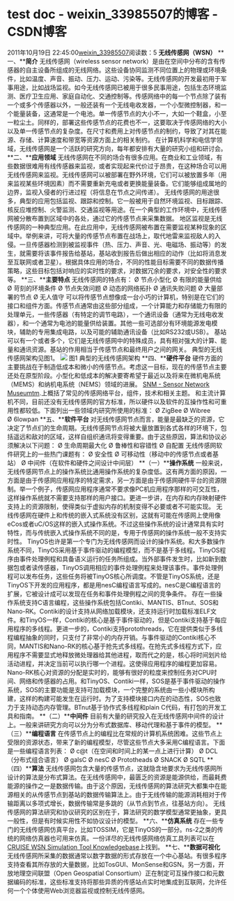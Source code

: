 # test doc - weixin_33985507的博客 - CSDN博客
2011年10月19日 22:45:00[weixin_33985507](https://me.csdn.net/weixin_33985507)阅读数：5
**无线传感网（****WSN****）**
**一、****简介**
无线传感网（wireless sensor network）是由在空间中分布的含有传感器的自主设备所组成的无线网络。这些设备协同监测不同位置上的物理或环境条件，比如温度、声音、振动、压力、运动、污染等。无线传感网的开发最初用于军事用途，比如战场监视。如今无线传感网已被用于很多民事用途，包括生态环境监测、医疗卫生应用、家庭自动化、交通控制等。传感网络中的每一个节点除了装有一个或多个传感器以外，一般还装有一个无线电收发器，一个小型微控制器，和一个能量装备，这通常是一个电池。单一传感节点的大小不一，大如一个鞋盒，小至一粒尘土。同样的，部署这些传感节点的花费也不一，这要取决于传感网络的大小以及单一传感节点的复杂度。在尺寸和费用上对传感节点的制约，导致了对其在能源、存储、计算速度和带宽等资源方面上的相关制约。
在计算机科学和电信学领域，无线传感网是一个活跃的研究方向，每年都安排有大量的研究小组和研讨会。
**二、****应用领域**
无线传感网在不同的场合有很多应用。在商业和工业领域，有些数据很难用有线传感器来监视，或者实现起来代价过于昂贵，在这种场合可以用无线传感网来监视。无线传感网可以被部署在野外环境，它们可以被放置多年（用来监视某些环境因素）而不需要重新充电或者更换能量装备。它们能够组成属地的边界，监视入侵者的行进过程（将信息在节点之间传递）。
无线传感网的用途很多，典型的应用包括监视、跟踪和控制。它一般被用于自然环境监视、目标跟踪、核反应堆控制、火警监测、交通监视等用途。在一个典型的工作环境中，无线传感网被分散布置到区域中的各处，通过它的传感节点来采集数据。
地区监视是无线传感网的一种典型应用。在此应用中，无线传感网被布置在需要监视某种现象的区域中。举例来讲，可将大量的传感节点布置在战场上，取代地雷来监视敌人的入侵。一旦传感器检测到被监视事件（热、压力、声音、光、电磁场、振动等）的发生，就需要将该事件报告给基站，基站收到报告后做出相应的动作（比如将消息发至互联网或者卫星）。根据具体应用的场合，不同的性能目标需要不同的数据传播策略，这些目标包括对响应的实时性的要求，对数据冗余的要求，对安全性的要求等。
**三、****主要特点**
无线传感网的特点有：
Ø 节点小型化
Ø 有限的能量供给
Ø 苛刻的环境条件
Ø 节点失效问题
Ø 动态的网络拓扑
Ø 通讯失败问题
Ø 大量部署的节点
Ø 无人值守
可以将传感节点想像成一台小巧的计算机，特别是在它们的接口和组件方面。传感节点通常由这些部分组成，一个计算能力和存储能力有限的处理单元，一些传感器（有特定的调节电路），一个通讯设备（通常为无线电收发器），和一个通常为电池的能量供给装置。其他一些可选部分有环境能源发电模块，辅助的专用集成电路，以及可能的辅助通讯设备（比如RS232或USB）。
基站可以有一个或者多个，它们是无线传感网中的特殊成员，具有相对强大的计算、能量和通讯资源。基站的作用相当于传感节点和最终用户之间的网关。
典型的无线传感网架构见图1。
![](https://images.cnblogs.com/cnblogs_com/pricks/wsn.png)
图1 典型的无线传感网架构
**四、****硬件平台**
硬件方面的主要挑战在于制造低成本和微小的传感节点。考虑这一目标，现在的传感节点主要还处在原型阶段。小型化和低成本的解决要寄希望于最近以及将来在微机电系统（MEMS）和纳机电系统（NEMS）领域的进展。
[SNM - Sensor Network Museumtm](http://www.btnode.ethz.ch/Projects/SensorNetworkMuseum).上概括了常见的传感网络平台，组件，技术和相关主题。
和主流计算机不同，目前还没有无线传感网的官方标准，所以硬件以及软件的互操作性和可重用性都较低。下面列出一些领域内研究所使用的标准：
Ø ZigBee
Ø Wibree
Ø 6lowpan
**五、****软件平台**
对无线传感网节点而言，能量是最缺乏的资源，它决定了节点们的生命周期。无线传感网节点将被大量放置到各式各样的环境下，包括遥远和敌对的区域，这样自组织通讯将变得重要。由于这些原因，算法和协议必须解决以下问题：
Ø 生命周期最大化
Ø 鲁棒性和容错性
Ø 自配置
无线传感网软件研究上的一些热门课题有：
Ø 安全性
Ø 可移动性（移动中的传感节点或者基站）
Ø 中间件（在软件和硬件之间设计中间层）
**（一）****操作系统**
一般来说，无线传感网节点上的操作系统比通用操作系统的复杂度低。这有两方面的原因，一方面是由于传感网应用程序的特定需求，另一方面是由于传感网硬件平台的资源限制。举一个例子，传感网应用程序通常不要求像PC机应用程序那样的可交互性，这样操作系统就不需要支持那样的用户接口。更进一步讲，在内存和内存映射硬件支持上的资源限制，使得类似于虚拟内存的机制变得不必要或者不可能实现。
无线传感网在硬件上和传统的嵌入式系统没有区别，这就有可能在传感网上使用像eCos或者uC/OS这样的嵌入式操作系统。不过这些操作系统的设计通常具有实时特性，而与传统嵌入式操作系统不同的是，专用于传感网的操作系统一般不支持实时性。
TinyOS也许是第一个专门为无线传感网而设计的操作系统。和大多数操作系统不同，TinyOS采用基于事件驱动的编程模型，而不是基于多线程。TinyOS程序由事件处理例程和具备语义运行的任务所组成。当外部事件发生时，比如新到数据包或者读传感器，TinyOS调用相应的事件处理例程来处理该事件。事件处理例程可以发布任务，这些任务将被TinyOS核心所调度。不管是TinyOS系统，还是TinyOS下开发的应用程序，都是用nesC编程语言写成的。nesC是C编程语言的扩展，它被设计成可以发现在任务和事件处理例程之间的竞争条件。
存在一些操作系统支持C语言编程，这些操作系统包括Contiki、MANTIS、BTnut、SOS和Nano-RK。Contiki的设计支持从网络加载模块，还支持运行时加载标准ELF文件。和TinyOS一样，Contiki的核心是基于事件驱动的，但是Contiki支持基于每应用程序的多线程。更进一步的，Contiki支持protothreads，它在提供类似于多线程编程抽象的同时，只支付了非常小的内存开销。与事件驱动的Contiki核心不同，MANTIS和Nano-RK的核心基于抢先式多线程。在抢先式多线程方式下，应用程序不需要显式地释放微处理器给其他进程，取而代之的是，核心将时间划片给活动进程，并决定当前可以执行哪一个进程。这使得应用程序的编程更加容易。Nano-RK核心对资源的分配是实时的，能够有很好的粒度来控制任务对CPU时间、网络和传感器的占用。和TinyOS、Contiki一样，SOS是基于事件驱动的操作系统，SOS的主要功能是支持可加载模块，一个完整的系统由一些小模块所构建，这样的构建可能发生在运行时。为了支持模块接口内在的动态性，SOS也致力于支持动态内存管理。BTnut基于协作式多线程和plain C代码，有打包的开发工具和指南。
**（二）****中间件**
目前有大量的研究投入在无线传感网中间件的设计上。一般来讲研究方向可以分为分布式数据库、移动代理和基于事件的模型。
**（三）****编程语言**
在传感节点上的编程比在常规的计算机系统困难。这些节点上受限的资源状态，带来了新的编程模型，尽管这些节点大多采用C编程语言。下面是一些编程语言列表：
Ø c@t（在空间和时间上的某一点上进行计算）
Ø DCL（分布式组合语言）
Ø galsC
Ø nesC
Ø Prototheads
Ø SNACK
Ø SQTL
**（四）****算法**
无线传感网包含大量的传感节点，这就隐含地要求为无线传感网所设计的算法是分布式算法。在无线传感网中，最匮乏的资源是能源供给，而最耗费能源的操作之一是数据传输。由于这个原因，无线传感网的算法研究大都集中在能源相关的从传感节点到基站的数据传输算法上。由于无线传输的能源消耗相对于传输距离以多项式增长，数据传输常是多跳的（从节点到节点，往基站方向）。
无线传感网的算法研究和协议研究的区别在于，算法研究的数学模型通常更抽象，更具一般性，但是有时候实用性不如协议设计的模型。
**六、****仿真系统**
存在一些专门的无线传感网仿真平台，比如TOSSIM，它是TinyOS的一部分。ns-2之类的传统的网络仿真器也可用来仿真。一份详尽的无线传感网络仿真工具列表可以在[CRUISE WSN Simulation Tool Knowledgebase](http://mobilesummit2006.telecom.ece.ntua.gr/cruise/Public%20documents/wp123-wsn-simulation-tool-knowledgebase/)上找到。
**七、****数据可视化**
无线传感网所采集的数据通常以数字数据的形式存放在一个中心基站。有很多程序支持查看其所存放的大量数据，比如TosGUI、MonSense和GSN。另一方面，开放地理空间联盟（Open Geospatial Consortium）正在制定可互操作接口和元数据编码的标准，这些标准支持将那些异质的传感站点实时地集成到互联网，允许任何一个个体使用Web浏览器监视或控制无线传感网。
